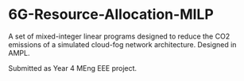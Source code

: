 # 6G-Resource-Allocation-MILP
A set of mixed-integer linear programs designed to reduce the CO2 emissions of a simulated cloud-fog network architecture. Designed in AMPL.

Submitted as Year 4 MEng EEE project.
